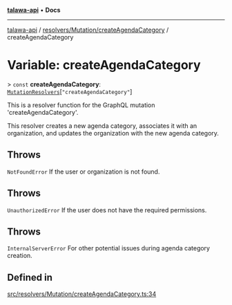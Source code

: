 [**talawa-api**](../../../../README.md) • **Docs**

***

[talawa-api](../../../../modules.md) / [resolvers/Mutation/createAgendaCategory](../README.md) / createAgendaCategory

# Variable: createAgendaCategory

\> `const` **createAgendaCategory**: [`MutationResolvers`](../../../../types/generatedGraphQLTypes/type-aliases/MutationResolvers.md)\[`"createAgendaCategory"`\]

This is a resolver function for the GraphQL mutation 'createAgendaCategory'.

This resolver creates a new agenda category, associates it with an organization,
and updates the organization with the new agenda category.

## Throws

`NotFoundError` If the user or organization is not found.

## Throws

`UnauthorizedError` If the user does not have the required permissions.

## Throws

`InternalServerError` For other potential issues during agenda category creation.

## Defined in

[src/resolvers/Mutation/createAgendaCategory.ts:34](https://github.com/PalisadoesFoundation/talawa-api/blob/d0c167bb942c4778fba221c2cdd27665fc7dbf61/src/resolvers/Mutation/createAgendaCategory.ts#L34)
